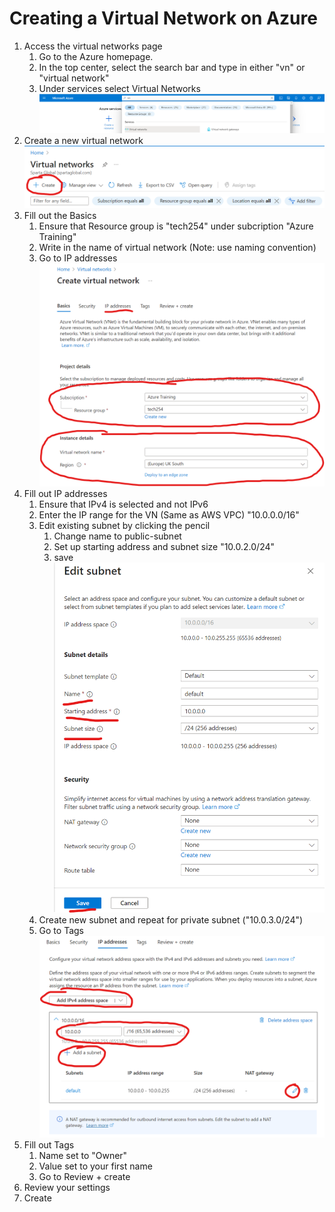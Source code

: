 # Creating a Virtual Network on Azure

1. Access the virtual networks page  
   1. Go to the Azure homepage.  
   2. In the top center, select the search bar and type in either "vn" or "virtual network"  
   3. Under services select Virtual Networks  
   ![](images/virtual-network-1.png)
2. Create a new virtual network  
![](images/virtual-network-2.png)
3. Fill out the Basics  
    1. Ensure that Resource group is "tech254" under subcription "Azure Training"  
    2. Write in the name of virtual network (Note: use naming convention)  
    3. Go to IP addresses    
![](images/virtual-network-3.png)
4. Fill out IP addresses  
    1. Ensure that IPv4 is selected and not IPv6  
    2. Enter the IP range for the VN (Same as AWS VPC) "10.0.0.0/16"  
    3. Edit existing subnet by clicking the pencil   
       1. Change name to public-subnet
       2. Set up starting address and subnet size "10.0.2.0/24"
       3. save
       ![](images/virtual-network-5.png)
    4. Create new subnet and repeat for private subnet ("10.0.3.0/24")
    5. Go to Tags
![](images/virtual-network-4.png)
5. Fill out Tags
   1. Name set to "Owner"
   2. Value set to your first name
   3. Go to Review + create
6. Review your settings 
7. Create
